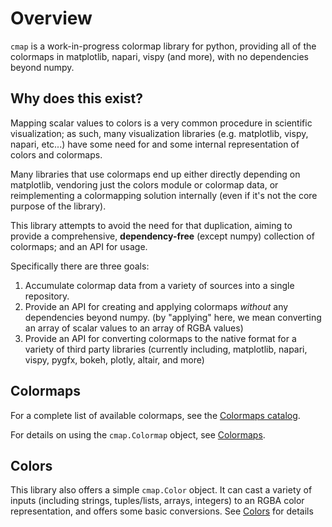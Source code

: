 # Overview

`cmap` is a work-in-progress colormap library for python, providing all of the
colormaps in matplotlib, napari, vispy (and more), with no dependencies beyond
numpy.

## Why does this exist?

Mapping scalar values to colors is a very common procedure in scientific
visualization; as such, many visualization libraries (e.g. matplotlib, vispy,
napari, etc...) have some need for and some internal representation of colors
and colormaps.

Many libraries that use colormaps end up either directly depending on
matplotlib, vendoring just the colors module or colormap data, or reimplementing
a colormapping solution internally (even if it's not the core purpose of the
library).

This library attempts to avoid the need for that duplication, aiming to provide
a comprehensive, **dependency-free** (except numpy) collection of colormaps; and
an API for usage.

Specifically there are three goals:

1. Accumulate colormap data from a variety of sources into a single repository.
2. Provide an API for creating and applying colormaps *without* any dependencies
   beyond numpy. (by "applying" here, we mean converting an array of scalar
   values to an array of RGBA values)
3. Provide an API for converting colormaps to the native format for a variety of
   third party libraries (currently including, matplotlib, napari, vispy, pygfx,
   bokeh, plotly, altair, and more)


## Colormaps

For a complete list of available colormaps, see the [Colormaps
catalog](catalog/index.md).

For details on using the `cmap.Colormap` object, see [Colormaps](colormaps.md).

## Colors

This library also offers a simple `cmap.Color` object.  It can cast a variety of
inputs (including strings, tuples/lists, arrays, integers) to an RGBA color
representation, and offers some basic conversions.  See [Colors](colors.md) for
details
